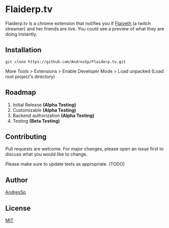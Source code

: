 # Flaiderp.tv

Flaiderp.tv is a chrome extension that notifies you if [Flaiveth](https://www.twitch.tv/flaiveth) (a twitch streamer) and her friends are live. You could see a preview of what they are doing instantly.

## Installation

```
git clone https://github.com/AndresSp/Flaiderp.tv.git
```
More Tools > Extensions > Enable Developer Mode > Load unpacked (Load root project's directory)

## Roadmap
1. Initial Release **(Alpha Testing)**
2. Customizable **(Alpha Testing)**
3. Backend authorization **(Alpha Testing)**
4. Testing **(Beta Testing)**

## Contributing
Pull requests are welcome. For major changes, please open an issue first to discuss what you would like to change.

Please make sure to update tests as appropriate. (TODO)

## Author
[AndresSp](https://github.com/AndresSp)

## License
[MIT](https://github.com/AndresSp/Flaiderp.tv/blob/master/LICENSE)